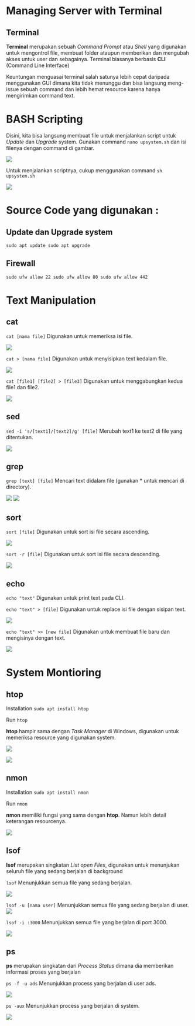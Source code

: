 # Managing Server with Terminal
## Terminal
**Terminal** merupakan sebuah *Command Prompt* atau _Shell_ yang digunakan untuk mengontrol file, membuat folder ataupun memberikan dan mengubah akses untuk user dan sebagainya.
Terminal biasanya berbasis **CLI** (Command Line Interface)

Keuntungan menguasai terminal salah satunya lebih cepat daripada menggunakan GUI dimana kita tidak menunggu dan bisa langsung meng-issue sebuah command dan lebih hemat resource karena hanya mengirimkan command text.

# BASH Scripting

Disini, kita bisa langsung membuat file untuk menjalankan script untuk _Update_ dan _Upgrade_ system.
Gunakan command `nano upsystem.sh` dan isi filenya dengan command di gambar.

![](https://github.com/ademuh/devops13-dumbways-s1/blob/main/day-6/media/1.png?raw=true)

Untuk menjalankan scriptnya, cukup menggunakan command `sh upsystem.sh`

![](https://github.com/ademuh/devops13-dumbways-s1/blob/main/day-6/media/2.png?raw=true)

# Source Code yang digunakan :

## Update dan Upgrade system
`
sudo apt update
sudo apt upgrade
`

## Firewall
`
sudo ufw allow 22
sudo ufw allow 80
sudo ufw allow 442
`

# Text Manipulation
## cat
`cat [nama file]`
Digunakan untuk memeriksa isi file.

![](https://github.com/ademuh/devops13-dumbways-s1/blob/main/day-6/media/3.png?raw=true)

`cat > [nama file]`
Digunakan untuk menyisipkan text kedalam file.

![](https://github.com/ademuh/devops13-dumbways-s1/blob/main/day-6/media/3-2.png?raw=true)

`cat [file1] [file2] > [file3]`
Digunakan untuk menggabungkan kedua file1 dan file2.

![](https://github.com/ademuh/devops13-dumbways-s1/blob/main/day-6/media/3-3.png?raw=true)

## sed
`sed -i 's/[text1]/[text2]/g' [file]`
Merubah text1 ke text2 di file yang ditentukan.

![](https://github.com/ademuh/devops13-dumbways-s1/blob/main/day-6/media/3-4.png?raw=true)

## grep
`grep [text] [file]`
Mencari text didalam file (gunakan * untuk mencari di directory).

![](https://github.com/ademuh/devops13-dumbways-s1/blob/main/day-6/media/3-5.png?raw=true)
![](https://github.com/ademuh/devops13-dumbways-s1/blob/main/day-6/media/3-6.png?raw=true)

## sort
`sort [file]`
Digunakan untuk sort isi file secara ascending.

![](https://github.com/ademuh/devops13-dumbways-s1/blob/main/day-6/media/3-7.png?raw=true)

`sort -r [file]`
Digunakan untuk sort isi file secara descending.

![](https://github.com/ademuh/devops13-dumbways-s1/blob/main/day-6/media/3-8.png?raw=true)

## echo
`echo "text"`
Digunakan untuk print text pada CLI.

`echo "text" > [file]`
Digunakan untuk replace isi file dengan sisipan text.

![](https://github.com/ademuh/devops13-dumbways-s1/blob/main/day-6/media/3-9.png?raw=true)

`echo "text" >> [new file]`
Digunakan untuk membuat file baru dan mengisinya dengan text.

![](https://github.com/ademuh/devops13-dumbways-s1/blob/main/day-6/media/3-10.png?raw=true)

# System Montioring
## htop
Installation
`sudo apt install htop`

Run
`htop`

**htop** hampir sama dengan _Task Manager_ di Windows, digunakan untuk memeriksa resource yang digunakan system.

![](https://github.com/ademuh/devops13-dumbways-s1/blob/main/day-6/media/4.png?raw=true)

![](https://github.com/ademuh/devops13-dumbways-s1/blob/main/day-6/media/4-8.png?raw=true)

## nmon
Installation
`sudo apt install nmon`

Run
`nmon`

**nmon** memiliki fungsi yang sama dengan **htop**. Namun lebih detail keterangan resourcenya.

![](https://github.com/ademuh/devops13-dumbways-s1/blob/main/day-6/media/4-2.png?raw=true)

## lsof
**lsof** merupakan singkatan *List open Files*, digunakan untuk menunjukan seluruh file yang sedang berjalan di background

`lsof`
Menunjukkan semua file yang sedang berjalan.

![](https://github.com/ademuh/devops13-dumbways-s1/blob/main/day-6/media/4-3.png?raw=true)

`lsof -u [nama user]`
Menunjukkan semua file yang sedang berjalan di user.
![](https://github.com/ademuh/devops13-dumbways-s1/blob/main/day-6/media/4-7.png?raw=true)

`lsof -i :3000`
Menunjukkan semua file yang berjalan di port 3000.

![](https://github.com/ademuh/devops13-dumbways-s1/blob/main/day-6/media/4-4.png?raw=true)

## ps
**ps** merupakan singkatan dari _Process Status_ dimana dia memberikan informasi proses yang berjalan

`ps -f -u ads`
Menunjukkan process yang berjalan di user ads.

![](https://github.com/ademuh/devops13-dumbways-s1/blob/main/day-6/media/4-5.png?raw=true)

`ps -aux`
Menunjukkan process yang berjalan di system.

![](https://github.com/ademuh/devops13-dumbways-s1/blob/main/day-6/media/4-6.png?raw=true)








